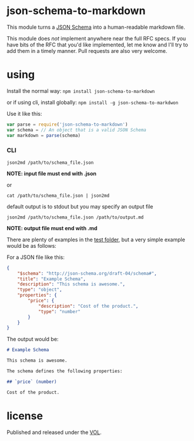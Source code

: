 # json-schema-to-markdown

This module turns a [JSON Schema](http://json-schema.org/) into a
human-readable markdown file.

This module does *not* implement anywhere near the full RFC specs.
If you have bits of the RFC that you'd like implemented, let me
know and I'll try to add them in a timely manner. Pull requests
are also very welcome.

# using

Install the normal way: `npm install json-schema-to-markdown`

or if using cli, install globally: `npm install -g json-schema-to-markdwon`

Use it like this:

```js
var parse = require('json-schema-to-markdown')
var schema = // An object that is a valid JSON Schema
var markdown = parse(schema)
```

### CLI

`json2md /path/to/schema_file.json`

**NOTE: input file must end with .json**

or

`cat /path/to/schema_file.json | json2md`

default output is to stdout but you may specify an output file

`json2md /path/to/schema_file.json /path/to/output.md`

**NOTE: output file must end with .md**

There are plenty of examples in the [test folder](./test), but a very
simple example would be as follows:

For a JSON file like this:

```json
{
	"$schema": "http://json-schema.org/draft-04/schema#",
	"title": "Example Schema",
	"description": "This schema is awesome.",
	"type": "object",
	"properties": {
		"price": {
			"description": "Cost of the product.",
			"type": "number"
		}
	}
}
```

The output would be:

```markdown
# Example Schema

This schema is awesome.

The schema defines the following properties:

## `price` (number)

Cost of the product.
```

# license

Published and released under the [VOL](http://veryopenlicense.com).
